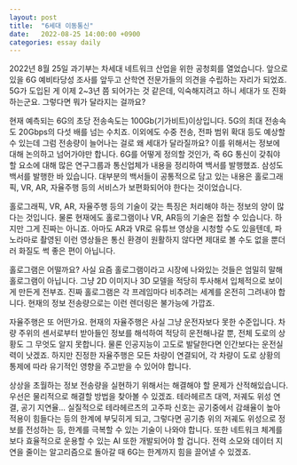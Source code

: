 ```yaml
---
layout: post
title:  "6세대 이동통신"
date:   2022-08-25 14:00:00 +0900
categories: essay daily
---
```


2022년 8월 25일 과기부는 차세대 네트워크 산업을 위한 공청회를 열었습니다. 앞으로 있을 6G 예비타당성 조사를 앞두고 산학연 전문가들의 의견을 수립하는 자리가 되었죠. 5G가 도입된 게 이제 2~3년 쯤 되어가는 것 같은데, 익숙해지려고 하니 세대가 또 진화하는군요. 그렇다면 뭐가 달라지는 걸까요?

현재 예측되는 6G의 초당 전송속도는 100Gb(기가비트)이상입니다. 5G의 최대 전송속도 20Gbps의 다섯 배를 넘는 수치죠. 이외에도 수중 전송, 전파 범위 확대 등도 예상할 수 있는데 그럼 전송량이 늘어나는 걸로 왜 세대가 달라질까요? 이를 위해서는 정보에 대해 논의하고 넘어가야만 합니다. 6G를 어떻게 정의할 것인가, 즉 6G 통신이 갖춰야 할 요소에 대해 많은 연구그룹과 통신업체가 내용을 정리하여 백서를 발행했죠. 삼성도 백서를 발행한 바 있습니다. 대부분의 백서들이 공통적으로 담고 있는 내용은 홀로그래픽, VR, AR, 자율주행 등의 서비스가 보편화되어야 한다는 것이었습니다.

홀로그래픽, VR, AR, 자율주행 등의 기술이 갖는 특징은 처리해야 하는 정보의 양이 많다는 것입니다. 물론 현재에도 홀로그램이나 VR, AR등의 기술은 접할 수 있습니다. 하지만 그게 진짜는 아니죠. 아마도 AR과 VR로 유튜브 영상을 시청할 수도 있을텐데, 파노라마로 촬영된 이런 영상들은 통신 환경이 원활하지 않다면 제대로 볼 수도 없을 뿐더러 화질도 썩 좋은 편이 아닙니다.

홀로그램은 어떨까요? 사실 요즘 홀로그램이라고 시장에 나와있는 것들은 엄밀히 말해 홀로그램이 아닙니다. 그냥 2D 이미지나 3D 모델을 적당히 투사해서 입체적으로 보이게 만든게 전부죠. 진짜 홀로그램은 각 프레임마다 비추려는 세계를 온전히 그려내야 합니다. 현재의 정보 전송량으로는 이런 렌더링은 불가능에 가깝죠.

자율주행은 또 어떤가요. 현재의 자율주행은 사실 그냥 운전자보다 못한 수준입니다. 차량 주위의 센서로부터 받아들인 정보를 해석하여 적당히 운전해나갈 뿐, 전체 도로의 상황도 그 무엇도 알지 못합니다. 물론 인공지능이 고도로 발달한다면 인간보다는 운전실력이 낫겠죠. 하지만 진정한 자율주행은 모든 차량이 연결되어, 각 차량이 도로 상황의 통제에 따라 유기적인 영향을 주고받을 수 있어야 합니다.

상상을 초월하는 정보 전송량을 실현하기 위해서는 해결해야 할 문제가 산적해있습니다. 우선은 물리적으로 해결할 방법을 찾아볼 수 있겠죠. 테라헤르츠 대역, 저궤도 위성 연결, 공기 지연율... 실질적으로 테라헤르츠의 고주파 신호는 공기중에서 감쇄율이 높아 적용이 힘들다는 등의 한계에 부딪히게 되고, 그렇다면 공기층 위의 저궤도 위성으로 정보를 전성하는 등, 한계를 극복할 수 있는 기술이 나와야 합니다. 또한 네트워크 체계를 보다 효율적으로 운용할 수 있는 AI 또한 개발되어야 할 겁니다. 전력 소모와 데이터 지연을 줄이는 알고리즘으로 돌아갈 때 6G는 한계까지 힘을 끌어낼 수 있겠죠.